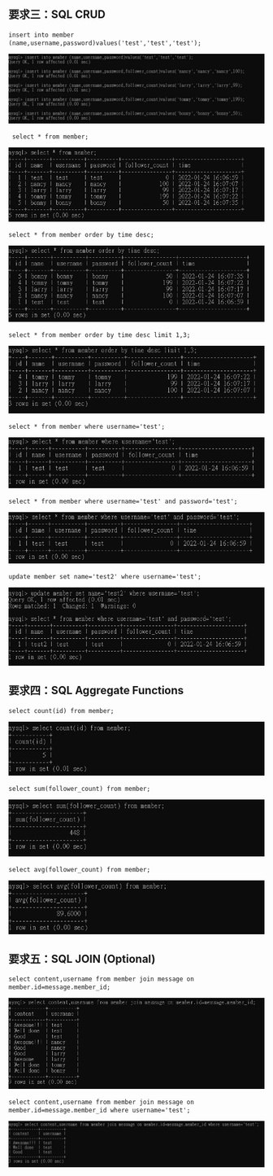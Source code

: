 ## 要求三：SQL CRUD
```
insert into member (name,username,password)values('test','test','test');
```
![Screenshots](screenshot/3-1.jpg)
```
 select * from member;
 ```
![Screenshots](screenshot/3-2.jpg)
```
select * from member order by time desc;
```
![Screenshots](screenshot/3-3.jpg)
```
select * from member order by time desc limit 1,3;
```
![Screenshots](screenshot/3-4.jpg)
```
select * from member where username='test';
```
![Screenshots](screenshot/3-5.jpg)
```
select * from member where username='test' and password='test';
```
![Screenshots](screenshot/3-6.jpg)
```
update member set name='test2' where username='test';
```
![Screenshots](screenshot/3-7.jpg)

## 要求四：SQL Aggregate Functions
```
select count(id) from member;
```
![Screenshots](screenshot/4-1.jpg)
```
select sum(follower_count) from member;
```
![Screenshots](screenshot/4-2.jpg)
```
select avg(follower_count) from member;
```
![Screenshots](screenshot/4-3.jpg)

## 要求五：SQL JOIN (Optional)
```
select content,username from member join message on member.id=message.member_id;
```
![Screenshots](screenshot/5-1.jpg)
```
select content,username from member join message on member.id=message.member_id where username='test';
```
![Screenshots](screenshot/5-2.jpg)
